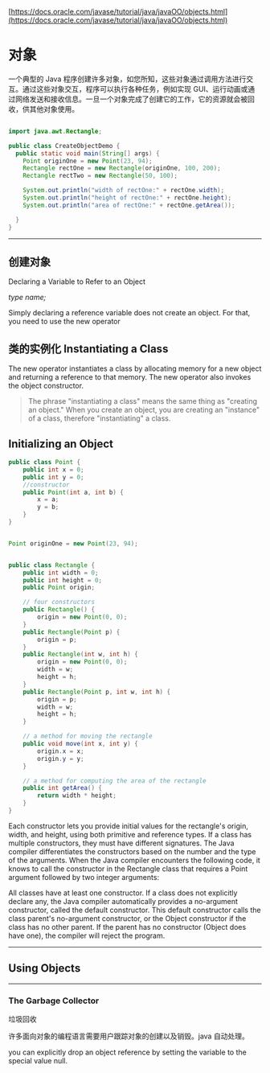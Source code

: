 [https://docs.oracle.com/javase/tutorial/java/javaOO/objects.html](https://docs.oracle.com/javase/tutorial/java/javaOO/objects.html)

# 对象

一个典型的 Java 程序创建许多对象，如您所知，这些对象通过调用方法进行交互。通过这些对象交互，程序可以执行各种任务，例如实现 GUI、运行动画或通过网络发送和接收信息。一旦一个对象完成了创建它的工作，它的资源就会被回收，供其他对象使用。

```java

import java.awt.Rectangle;

public class CreateObjectDemo {
  public static void main(String[] args) {
    Point originOne = new Point(23, 94);
    Rectangle rectOne = new Rectangle(originOne, 100, 200);
    Rectangle rectTwo = new Rectangle(50, 100);

    System.out.println("width of rectOne:" + rectOne.width);
    System.out.println("height of rectOne:" + rectOne.height);
    System.out.println("area of rectOne:" + rectOne.getArea());

  }
}
```

---

## 创建对象

Declaring a Variable to Refer to an Object

_type name;_

Simply declaring a reference variable does not create an object. For that, you need to use the new operator

## 类的实例化 Instantiating a Class

The new operator instantiates a class by allocating memory for a new object and returning a reference to that memory. The new operator also invokes the object constructor.

> The phrase "instantiating a class" means the same thing as "creating an object."
> When you create an object, you are creating an "instance" of a class, therefore "instantiating" a class.

## Initializing an Object

```java
public class Point {
    public int x = 0;
    public int y = 0;
    //constructor
    public Point(int a, int b) {
        x = a;
        y = b;
    }
}


Point originOne = new Point(23, 94);


public class Rectangle {
    public int width = 0;
    public int height = 0;
    public Point origin;

    // four constructors
    public Rectangle() {
        origin = new Point(0, 0);
    }
    public Rectangle(Point p) {
        origin = p;
    }
    public Rectangle(int w, int h) {
        origin = new Point(0, 0);
        width = w;
        height = h;
    }
    public Rectangle(Point p, int w, int h) {
        origin = p;
        width = w;
        height = h;
    }

    // a method for moving the rectangle
    public void move(int x, int y) {
        origin.x = x;
        origin.y = y;
    }

    // a method for computing the area of the rectangle
    public int getArea() {
        return width * height;
    }
}

```

Each constructor lets you provide initial values for the rectangle's origin, width, and height, using both primitive and reference types. If a class has multiple constructors, they must have different signatures. The Java compiler differentiates the constructors based on the number and the type of the arguments. When the Java compiler encounters the following code, it knows to call the constructor in the Rectangle class that requires a Point argument followed by two integer arguments:

All classes have at least one constructor. If a class does not explicitly declare any, the Java compiler automatically provides a no-argument constructor, called the default constructor. This default constructor calls the class parent's no-argument constructor, or the Object constructor if the class has no other parent. If the parent has no constructor (Object does have one), the compiler will reject the program.

---

## Using Objects

---

### The Garbage Collector

垃圾回收

许多面向对象的编程语言需要用户跟踪对象的创建以及销毁。java 自动处理。

you can explicitly drop an object reference by setting the variable to the special value null.
